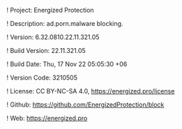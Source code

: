 ! Project: Energized Protection

! Description: ad.porn.malware blocking.

! Version: 6.32.0810.22.11.321.05

! Build Version: 22.11.321.05

! Build Date: Thu, 17 Nov 22 05:05:30 +06

! Version Code: 3210505

! License: CC BY-NC-SA 4.0, https://energized.pro/license

! Github: https://github.com/EnergizedProtection/block

! Web: https://energized.pro
